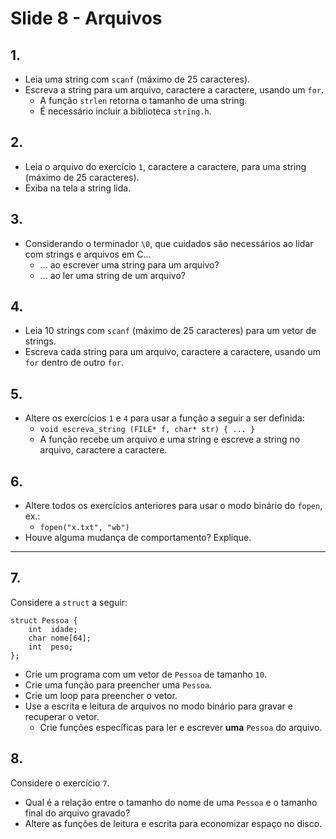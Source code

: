 <meta http-equiv="Content-Type" content="text/html; charset=UTF-8"/></p>        

Slide 8 - Arquivos
==================

## 1.

- Leia uma string com `scanf` (máximo de 25 caracteres).
- Escreva a string para um arquivo, caractere a caractere, usando um `for`.
    - A função `strlen` retorna o tamanho de uma string.
    - É necessário incluir a biblioteca `string.h`.

## 2.

- Leia o arquivo do exercício `1`, caractere a caractere, para uma string
  (máximo de 25 caracteres).
- Exiba na tela a string lida.

## 3.

- Considerando o terminador `\0`, que cuidados são necessários ao lidar com
  strings e arquivos em C...
    - ... ao escrever uma string para um arquivo?
    - ... ao ler uma string de um arquivo?

## 4.

- Leia 10 strings com `scanf` (máximo de 25 caracteres) para um vetor de
  strings.
- Escreva cada string para um arquivo, caractere a caractere, usando um `for`
  dentro de outro `for`.

## 5.

- Altere os exercícios `1` e `4` para usar a função a seguir a ser definida:
    - `void escreva_string (FILE* f, char* str) { ... }`
    - A função recebe um arquivo e uma string e escreve a string no arquivo,
      caractere a caractere.

## 6.

- Altere todos os exercícios anteriores para usar o modo binário do `fopen`,
  ex.:
    - `fopen("x.txt", "wb")`
- Houve alguma mudança de comportamento? Explique.

-------------------------------------------------------------------------------

## 7.

Considere a `struct` a seguir:

```
struct Pessoa {
    int  idade;
    char nome[64];
    int  peso;
};
```

- Crie um programa com um vetor de `Pessoa` de tamanho `10`.
- Crie uma função para preencher uma `Pessoa`.
- Crie um loop para preencher o vetor.
- Use a escrita e leitura de arquivos no modo binário para gravar e recuperar
  o vetor.
    - Crie funções específicas para ler e escrever **uma** `Pessoa` do arquivo.

## 8.

Considere o exercício `7`.

- Qual é a relação entre o tamanho do nome de uma `Pessoa` e o tamanho final do
  arquivo gravado?
- Altere as funções de leitura e escrita para economizar espaço no disco.
